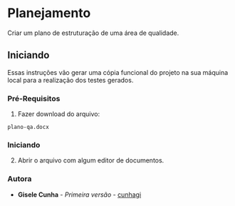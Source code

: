 # Planejamento

Criar um plano de estruturação de uma área de qualidade.

## Iniciando

Essas instruções vão gerar uma cópia funcional do projeto na sua máquina local para a realização dos testes gerados.

### Pré-Requisitos

1. Fazer download do arquivo:
```
plano-qa.docx
```

### Iniciando

2. Abrir o arquivo com algum editor de documentos.


### Autora

* **Gisele Cunha** - *Primeira versão* - [cunhagi](https://github.com/cunhagi)
